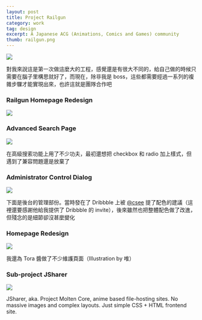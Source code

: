 ```yaml
---
layout: post
title: Project Railgun
category: work
tag: design
excerpt: A Japanese ACG (Animations, Comics and Games) community
thumb: railgun.png
---
```


<p><img src="{{ site.file }}/railgun-logo.png"></p>

<div class=txt>
	<p lang=zh>對我來說這是第一次做這麼大的工程，感覺還是有很大不同的，給自己做的時候只需要在腦子里構思就好了，而現在，除非我是 boss，這些都需要經過一系列的複雜步驟才能實現出來，也許這就是團隊合作吧</p>
</div>

<div class=txt>
  <h3>Railgun Homepage Redesign</h3>
</div>
<p class=browser><img src="{{ site.file }}/railgun.png"></p>

<div class=txt>
  <h3>Advanced Search Page</h3>
</div>
<p class=browser><img src="{{ site.file }}/railgun-search-large.png"></p>
<div class=txt>
	<p lang=zh>在高級搜索功能上用了不少功夫，最初還想把 checkbox 和 radio 加上樣式，但遇到了兼容問題還是放棄了</p>
</div>

<div class=txt>
  <h3>Administrator Control Dialog</h3>
</div>
<p class=browser><img src="{{ site.file }}/railgun-tag-large.png"></p>
<div class=txt>
  <p lang=zh>下面是後台的管理部份。當時發在了 Dribbble 上被 <a href="http://twitter.com/csee" title="">@csee</a> 提了配色的建議（這裡還要感謝他給我提供了 Dribbble 的 invite），後來雖然也把整體配色做了改進，但殘念的是細節卻沒甚麼變化</p>
</div>

<div class=txt>
  <h3>Homepage Redesign</h3>
</div>
<p class=browser><img src="{{ site.file }}/railgun-error-large.png"></p>
<div class=txt>
  <p lang=zh>我還為 Tora 醬做了不少維護頁面（Illustration by 唯）</p>
</div>

<div class=txt>
  <h3>Sub-project JSharer</h3>
</div>
<p class=browser><img src="{{ site.file }}/railgun-jsharer-large.png"></p>
<div class=txt>
  <p>JSharer, aka. Project Molten Core, anime based file-hosting sites. No massive images and complex layouts. Just simple CSS + HTML frontend site.</p>
</div>